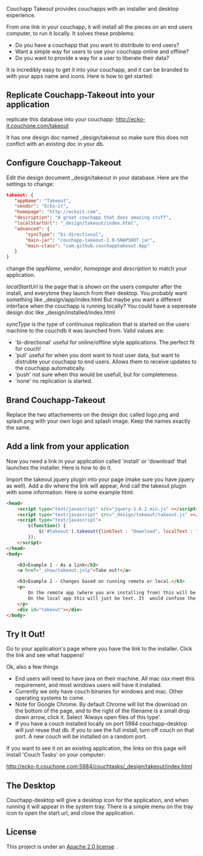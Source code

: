 Couchapp Takeout provides couchapps with an installer and desktop experience. 

From one link in your couchapp, it will install all the pieces on an end users computer, to run it locally. It solves these problems:

* Do you have a couchapp that you want to distribute to end users?
* Want a simple way for users to use your couchapp online and offline?
* Do you want to provide a way for a user to liberate their data?

It is incredibly easy to get it into your couchapp, and it can be branded to with your apps name and icons. Here is how to get started:

## Replicate Couchapp-Takeout into your application

replicate this database into your couchapp:
http://ecko-it.couchone.com/takeout

It has one design doc named _design/takeout so make sure this does not conflict with an existing doc in your db.


## Configure Couchapp-Takeout 

Edit the design document _design/takeout in your database. Here are the settings to change:

```json
takeout: {
   "appName": "Takeout",
   "vendor": "Ecko-it",
   "homepage": "http://eckoit.com",
   "description": "A great couchapp that does amazing stuff",
   "localStartUrl": "_design/takeout/index.html",
   "advanced": {
       "syncType": "bi-directional",
       "main-jar": "couchapp-takeout-1.0-SNAPSHOT.jar",
       "main-class": "com.github.couchapptakeout.App"
   }
}
```

change the *appName*, *vendor*, *homepage* and *description* to match your application.

*localStartUrl* is the page that is shown on the users computer after the install, and everytime they launch from their desktop.
You probably want something like _design/app/index.html   But maybe you want a different interface when the couchapp is running locally? 
You could have a sepereate design doc like _design/installed/index.html

*syncType* is the type of continuous replication that is started on the users machine to the couchdb it was launched from. Valid values are:

* 'bi-directional' useful for online/offline style applications. The perfect fit for couch!
* 'pull' useful for when you dont want to host user data, but want to distrubte your couchapp to end users. Allows them to receive updates to the couchapp automatically.
* 'push' not sure when this would be usefull, but for completeness.
* 'none' no replication is started.

## Brand Couchapp-Takeout 

Replace the two attachements on the design doc called logo.png and splash.png with your own logo and splash image. Keep the names exactly the same.


## Add a link from your application

Now you need a link in your application called 'install' or 'download' that launches the installer. Here is how to do it.

Import the takeout jquery plugin into your page (make sure you have jquery as well).
Add a div where the link will appear,
And call the takeout plugin with some information.
Here is some example html:

```html
<head>
    <script type="text/javascript" src="jquery-1.6.2.min.js" ></script>
    <script type="text/javascript" src="_design/takeout/takeout.js" ></script>
    <script type="text/javascript">
        $(function() {
            $('#takeout').takeout({linkText : "Download", localText : "Installed"});
        });
    </script>
</head>
<body>

    <h3>Example 1 - As a link</h3>
    <a href="_show/takeout.jnlp">Take out!</a>

    <h3>Example 2 - Changes based on running remote or local.</h3>
    <p>
        On the remote app (where you are installing from) this will be a button.
        On the local app this will just be text. It  would confuse the user if they see the button again on the local app!.
    </p>
    <div id="takeout"></div>
</body>
```


## Try It Out!


Go to your application's page where you have the link to the installer. Click the link and see what happens!

Ok, also a few things

* End users will need to have java on their machine. All mac osx meet this requirement, and most windows users will have it installed.
* Currently we only have couch binaries for windows and mac. Other operating systems to come.
* Note for Google Chrome. By default Chrome will list the download on the bottom of the page, and to the right of the filename is a small drop down arrow, click it. Select 'Always open files of this type'.
* If you have a couch installed locally on port 5984 couchapp-desktop will just reuse that db. If you to see the full install, turn off couch on that port. A new couch will be installed on a random port.


If you want to see it on an existing application, the links on this page will install 'Couch Tasks' on your computer:

http://ecko-it.couchone.com:5984/couchtasks/_design/takeout/index.html


## The Desktop

Couchapp-desktop will give a desktop icon for the application, and when running it will appear in the system tray. There is a simple menu on the tray icon to open the start url, and close the application.



## License

This project is under an [Apache 2.0 license](blob/master/LICENSE.txt) .





